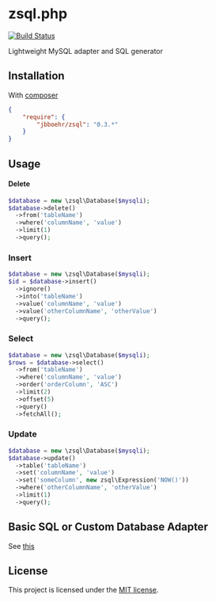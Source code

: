 # zsql.php

[![Build Status](https://travis-ci.org/jbboehr/zsql.php.png?branch=master)](https://travis-ci.org/jbboehr/zsql.php)

Lightweight MySQL adapter and SQL generator

## Installation

With [composer](http://getcomposer.org)

```json
{
    "require": {
        "jbboehr/zsql": "0.3.*"
    }
}
```

## Usage

#### Delete

```php
$database = new \zsql\Database($mysqli);
$database->delete()
  ->from('tableName')
  ->where('columnName', 'value')
  ->limit(1)
  ->query();
```

### Insert

```php
$database = new \zsql\Database($mysqli);
$id = $database->insert()
  ->ignore()
  ->into('tableName')
  ->value('columnName', 'value')
  ->value('otherColumnName', 'otherValue')
  ->query();
```

### Select

```php
$database = new \zsql\Database($mysqli);
$rows = $database->select()
  ->from('tableName')
  ->where('columnName', 'value')
  ->order('orderColumn', 'ASC')
  ->limit(2)
  ->offset(5)
  ->query()
  ->fetchAll();
```

### Update

```php
$database = new \zsql\Database($mysqli);
$database->update()
  ->table('tableName')
  ->set('columnName', 'value')
  ->set('someColumn', new zsql\Expression('NOW()'))
  ->where('otherColumnName', 'otherValue')
  ->limit(1)
  ->query();
```

## Basic SQL or Custom Database Adapter

See [this](https://github.com/jbboehr/zsql.php/blob/master/Adapters.md)


## License

This project is licensed under the [MIT license](http://opensource.org/licenses/MIT).
